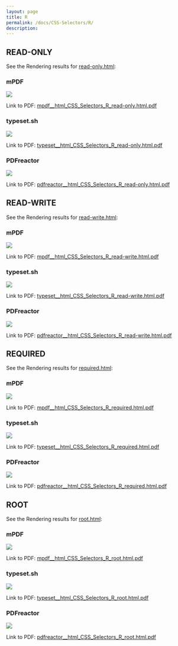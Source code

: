 ```yaml
---
layout: page
title: R
permalink: /docs/CSS-Selectors/R/
description: 
---
```




## READ-ONLY

See the Rendering results for [read-only.html](/html/CSS%20Selectors/R/read-only.html):

### mPDF
![](mpdf__html_CSS_Selectors_R_read-only.html.png) 

Link to PDF: [mpdf__html_CSS_Selectors_R_read-only.html.pdf](mpdf__html_CSS_Selectors_R_read-only.html.pdf)

### typeset.sh
![](typeset__html_CSS_Selectors_R_read-only.html.png) 

Link to PDF: [typeset__html_CSS_Selectors_R_read-only.html.pdf](typeset__html_CSS_Selectors_R_read-only.html.pdf)

### PDFreactor
![](pdfreactor__html_CSS_Selectors_R_read-only.html.png) 

Link to PDF: [pdfreactor__html_CSS_Selectors_R_read-only.html.pdf](pdfreactor__html_CSS_Selectors_R_read-only.html.pdf)

## READ-WRITE

See the Rendering results for [read-write.html](/html/CSS%20Selectors/R/read-write.html):

### mPDF
![](mpdf__html_CSS_Selectors_R_read-write.html.png) 

Link to PDF: [mpdf__html_CSS_Selectors_R_read-write.html.pdf](mpdf__html_CSS_Selectors_R_read-write.html.pdf)

### typeset.sh
![](typeset__html_CSS_Selectors_R_read-write.html.png) 

Link to PDF: [typeset__html_CSS_Selectors_R_read-write.html.pdf](typeset__html_CSS_Selectors_R_read-write.html.pdf)

### PDFreactor
![](pdfreactor__html_CSS_Selectors_R_read-write.html.png) 

Link to PDF: [pdfreactor__html_CSS_Selectors_R_read-write.html.pdf](pdfreactor__html_CSS_Selectors_R_read-write.html.pdf)

## REQUIRED

See the Rendering results for [required.html](/html/CSS%20Selectors/R/required.html):

### mPDF
![](mpdf__html_CSS_Selectors_R_required.html.png) 

Link to PDF: [mpdf__html_CSS_Selectors_R_required.html.pdf](mpdf__html_CSS_Selectors_R_required.html.pdf)

### typeset.sh
![](typeset__html_CSS_Selectors_R_required.html.png) 

Link to PDF: [typeset__html_CSS_Selectors_R_required.html.pdf](typeset__html_CSS_Selectors_R_required.html.pdf)

### PDFreactor
![](pdfreactor__html_CSS_Selectors_R_required.html.png) 

Link to PDF: [pdfreactor__html_CSS_Selectors_R_required.html.pdf](pdfreactor__html_CSS_Selectors_R_required.html.pdf)

## ROOT

See the Rendering results for [root.html](/html/CSS%20Selectors/R/root.html):

### mPDF
![](mpdf__html_CSS_Selectors_R_root.html.png) 

Link to PDF: [mpdf__html_CSS_Selectors_R_root.html.pdf](mpdf__html_CSS_Selectors_R_root.html.pdf)

### typeset.sh
![](typeset__html_CSS_Selectors_R_root.html.png) 

Link to PDF: [typeset__html_CSS_Selectors_R_root.html.pdf](typeset__html_CSS_Selectors_R_root.html.pdf)

### PDFreactor
![](pdfreactor__html_CSS_Selectors_R_root.html.png) 

Link to PDF: [pdfreactor__html_CSS_Selectors_R_root.html.pdf](pdfreactor__html_CSS_Selectors_R_root.html.pdf)


